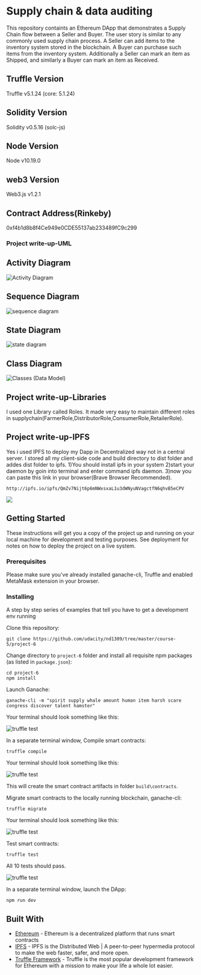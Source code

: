 # Supply chain & data auditing

This repository containts an Ethereum DApp that demonstrates a Supply Chain flow between a Seller and Buyer. The user story is similar to any commonly used supply chain process. A Seller can add items to the inventory system stored in the blockchain. A Buyer can purchase such items from the inventory system. Additionally a Seller can mark an item as Shipped, and similarly a Buyer can mark an item as Received.



## Truffle Version
Truffle v5.1.24 (core: 5.1.24)

## Solidity Version
Solidity v0.5.16 (solc-js)

## Node Version
Node v10.19.0

## web3 Version
Web3.js v1.2.1

## Contract Address(Rinkeby)
0xf4b1d8b8f4Ce949e0CDE55137ab233489fC9c299

### Project write-up-UML
## Activity Diagram
![Activity Diagram](images/activity-diagram.png)

## Sequence Diagram
![sequence diagram](images/sequence-diagram.png)

## State Diagram
![state diagram](images/state-diagram.png)

## Class Diagram
![Classes (Data Model)](images/class-diagram.png)


## Project write-up-Libraries
I used one Library called Roles. It made very easy to maintain different roles in supplychain(FarmerRole,DistributorRole,ConsumerRole,RetailerRole).

## Project write-up-IPFS
Yes i used IPFS to deploy my Dapp in Decentralized way not in a central server. I stored all my client-side code and build directory to dist folder and addes dist folder to ipfs. 
 1)You should install ipfs in your system
 2)start your daemon by goin into terminal and enter command ipfs daemon.
 3)now you can paste this link in your browser(Brave Browser Recommended).

```
http://ipfs.io/ipfs/QmZv7Nijt6p6mNWxsxaL1u3dWNyuNVagctfN6qhvB5eCPV
```

![](images/ipfs.png)


## Getting Started

These instructions will get you a copy of the project up and running on your local machine for development and testing purposes. See deployment for notes on how to deploy the project on a live system.

### Prerequisites

Please make sure you've already installed ganache-cli, Truffle and enabled MetaMask extension in your browser.



### Installing

A step by step series of examples that tell you have to get a development env running

Clone this repository:

```
git clone https://github.com/udacity/nd1309/tree/master/course-5/project-6
```

Change directory to ```project-6``` folder and install all requisite npm packages (as listed in ```package.json```):

```
cd project-6
npm install
```

Launch Ganache:

```
ganache-cli -m "spirit supply whale amount human item harsh scare congress discover talent hamster"
```

Your terminal should look something like this:

![truffle test](images/ganache-cli.png)

In a separate terminal window, Compile smart contracts:

```
truffle compile
```

Your terminal should look something like this:

![truffle test](images/truffle_compile.png)

This will create the smart contract artifacts in folder ```build\contracts```.

Migrate smart contracts to the locally running blockchain, ganache-cli:

```
truffle migrate
```

Your terminal should look something like this:

![truffle test](images/truffle_migrate.png)

Test smart contracts:

```
truffle test
```

All 10 tests should pass.

![truffle test](images/truffle_test.png)

In a separate terminal window, launch the DApp:

```
npm run dev
```

## Built With

* [Ethereum](https://www.ethereum.org/) - Ethereum is a decentralized platform that runs smart contracts
* [IPFS](https://ipfs.io/) - IPFS is the Distributed Web | A peer-to-peer hypermedia protocol
to make the web faster, safer, and more open.
* [Truffle Framework](http://truffleframework.com/) - Truffle is the most popular development framework for Ethereum with a mission to make your life a whole lot easier.



